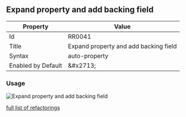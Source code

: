 ## Expand property and add backing field

| Property | Value |
| -------- | ----- |
| Id | RR0041 |
| Title | Expand property and add backing field |
| Syntax | auto\-property |
| Enabled by Default | &\#x2713; |

### Usage

![Expand property and add backing field](../../images/refactorings/ExpandPropertyAndAddBackingField.png)

[full list of refactorings](Refactorings.md)